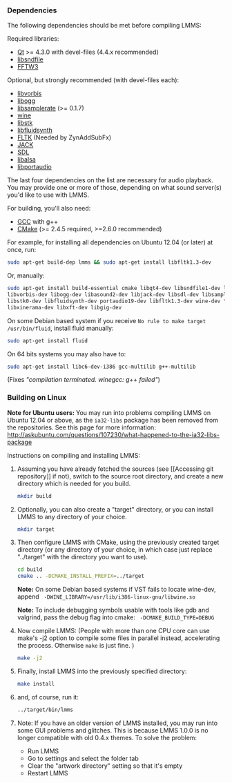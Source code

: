 ### Dependencies

The following dependencies should be met before compiling LMMS:

Required libraries:

* [Qt](http://qt-project.org/) >= 4.3.0 with devel-files (4.4.x recommended)
* [libsndfile](http://www.mega-nerd.com/libsndfile/)
* [FFTW3](http://www.fftw.org/)

Optional, but strongly recommended (with devel-files each):
* [libvorbis](http://xiph.org/vorbis/)
* [libogg](http://xiph.org/ogg/)
* [libsamplerate](http://www.mega-nerd.com/SRC/) (>= 0.1.7)
* [wine](http://www.winehq.org/)
* [libstk](http://www.libstk.net/)
* [libfluidsynth](http://fluidsynth.sourceforge.net/)
* [FLTK](http://www.fltk.org/) (Needed by ZynAddSubFx)
* [JACK](http://jackaudio.org/)
* [SDL](http://www.libsdl.org/)
* [libalsa](http://www.alsa-project.org/)
* [libportaudio](http://www.portaudio.com/)

The last four dependencies on the list are necessary for audio playback. You may provide one or more of those, depending on what sound server(s) you'd like to use with LMMS.

For building, you'll also need:
* [GCC](http://gcc.gnu.org/) with g++
* [CMake](http://www.cmake.org/) (>= 2.4.5 required, >=2.6.0 recommended)

For example, for installing all dependencies on Ubuntu 12.04 (or later) at once, run:
```sh
sudo apt-get build-dep lmms && sudo apt-get install libfltk1.3-dev
```
Or, manually:
```sh
sudo apt-get install build-essential cmake libqt4-dev libsndfile1-dev libfftw3-dev \
libvorbis-dev libogg-dev libasound2-dev libjack-dev libsdl-dev libsamplerate0-dev \
libstk0-dev libfluidsynth-dev portaudio19-dev libfltk1.3-dev wine-dev \
libxinerama-dev libxft-dev libgig-dev
```

On some Debian based system if you receive `No rule to make target /usr/bin/fluid`, install fluid manually:
```sh
sudo apt-get install fluid
```

On 64 bits systems you may also have to:
```sh
sudo apt-get install libc6-dev-i386 gcc-multilib g++-multilib
```
 (Fixes *"compilation terminated.  winegcc: g++ failed"*)

### Building on Linux

**Note for Ubuntu users:** You may run into problems compiling LMMS on Ubuntu 12.04 or above, as the `ia32-libs` package has been removed from the repositories. See this page for more information: <http://askubuntu.com/questions/107230/what-happened-to-the-ia32-libs-package>

Instructions on compiling and installing LMMS:


1. Assuming you have already fetched the sources (see [[Accessing git repository]] if not), switch to the source root directory, and create a new directory which is needed for you build.

    ```sh
    mkdir build
    ```
2. Optionally, you can also create a "target" directory, or you can install LMMS to any directory of your choice.

    ```sh
    mkdir target
    ```
3. Then configure LMMS with CMake, using the previously created target directory (or any directory of your choice, in which case just replace "../target" with the directory you want to use).

    ```sh
    cd build
    cmake .. -DCMAKE_INSTALL_PREFIX=../target
    ```

   **Note:**  On some Debian based systems if VST fails to locate wine-dev, append ` -DWINE_LIBRARY=/usr/lib/i386-linux-gnu/libwine.so`

   **Note:** To include debugging symbols usable with tools like gdb and valgrind, pass the debug flag into cmake: ` -DCMAKE_BUILD_TYPE=DEBUG`

4. Now compile LMMS: (People with more than one CPU core can use make's -j2 option to compile some files in parallel instead, accelerating the process. Otherwise `make` is just fine. )

    ```sh
    make -j2
    ```
5. Finally, install LMMS into the previously specified directory:

    ```sh
    make install
    ```
6. and, of course, run it:

    ```sh
    ../target/bin/lmms
    ```
7. Note: If you have an older version of LMMS installed, you may run into some GUI problems and glitches. This is because LMMS 1.0.0 is no longer compatible with old 0.4.x themes. To solve the problem: 

    * Run LMMS
    * Go to settings and select the folder tab 
    * Clear the "artwork directory" setting so that it's empty 
    * Restart LMMS